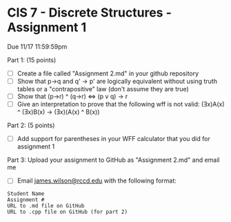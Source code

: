 # CIS 7 - Discrete Structures - Assignment 1
Due 11/17 11:59:59pm

Part 1: (15 points)
 - [ ] Create a file called "Assignment 2.md" in your github repository
 - [ ] Show that p->q and q' -> p' are logically equivalent without using truth tables or a "contrapositive" law (don't assume they are true)
 - [ ] Show that (p->r) ^ (q->r) <=> (p v q) -> r
 - [ ] Give an interpretation to prove that the following wff is not valid:
 (Ǝx)A(x) ^ (Ǝx)B(x) -> (Ǝx)(A(x) ^ B(x))  
 
 Part 2: (5 points)
 - [ ] Add support for parentheses in your WFF calculator that you did for assignment 1
 
Part 3: Upload your assignment to GitHub as "Assignment 2.md" and email me  
  - [ ] Email james.wilson@rccd.edu with the following format:

```
Student Name
Assignment #
URL to .md file on GitHub
URL to .cpp file on GitHub (for part 2)
```
